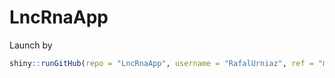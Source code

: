 # LncRnaApp

Launch by 

```r
shiny::runGitHub(repo = "LncRnaApp", username = "RafalUrniaz", ref = "main")
```

